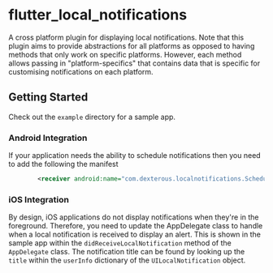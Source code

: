 # flutter_local_notifications

A cross platform plugin for displaying local notifications.
Note that this plugin aims to provide abstractions for all platforms as opposed to having methods that only work on specific platforms. However, each method allows passing in "platform-specifics" that contains data that is specific for customising notifications on each platform.

## Getting Started

Check out the `example` directory for a sample app.

### Android Integration

If your application needs the ability to schedule notifications then you need to add the following the manifest

```xml
        <receiver android:name="com.dexterous.localnotifications.ScheduledNotificationReceiver" />
```

### iOS Integration

By design, iOS applications do not display notifications when they're in the foreground. Therefore, you need to update the AppDelegate class to handle when a local notification is received to display an alert. This is shown in the sample app within the `didReceiveLocalNotification` method of the `AppDelegate` class. The notification title can be found by looking up the `title` within the `userInfo` dictionary of the `UILocalNotification` object.
